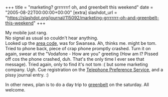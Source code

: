 +++
title = "marketing? grrrrrrr! oh, and greenbelt this weekend"
date = "2005-08-22T00:00:00+00:00"
[extra]
slashdot_url = "https://slashdot.org/journal/115092/marketing-grrrrrrr-oh-and-greenbelt-this-weekend"
+++

<p>My mobile just rang.<br>No signal as usual so couldn't hear anything.<br>Looked up the <a href="http://www2.bt.com/localarea">area code</a>, was for Swansea. Ah, thinks me. might be tom. Tried to phone back, piece of crap phone promptly crashed. Turn it on again, swear at the "Vodafone - How are you" greeting (How am I? Pissed off cos the phone crashed, duh. That's the only time I ever see that message). Tried again, only to find it's not tom<nobr> </nobr>:( but some marketing company. Ugh. Cue registration on the <a href="http://www.tpsonline.org.uk/tps/">Telephone Preference Service</a>, and a pissy journal entry.<nobr> </nobr>:)</p>
<p>In other news, plan is to do a day trip to <a href="http://www.greenbelt.org.uk/">greenbelt</a> on the saturday. All welcome.</p>

